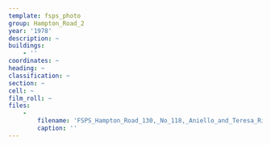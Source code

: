 ```yaml
---
template: fsps_photo
group: Hampton_Road_2
year: '1978'
description: ~
buildings:
    - ''
coordinates: ~
heading: ~
classification: ~
section: ~
cell: ~
film_roll: ~
files:
    -
        filename: 'FSPS_Hampton_Road_130,_No_118,_Aniello_and_Teresa_Risucci,_10-5-A,_1978.png'
        caption: ''
---
```

